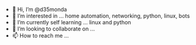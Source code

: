- 👋 Hi, I’m @d35monda
- 👀 I’m interested in ... home automation, networking, python, linux, bots
- 🌱 I’m currently self learning ... linux and python
- 💞️ I’m looking to collaborate on ... 
- 📫 How to reach me ...

<!---
d35monda/d35monda is a ✨ special ✨ repository because its `README.md` (this file) appears on your GitHub profile.
You can click the Preview link to take a look at your changes.
--->
